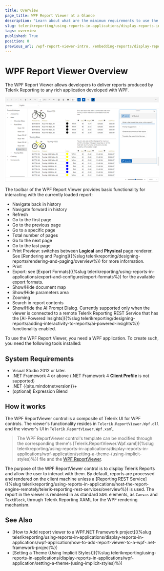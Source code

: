 ```yaml
---
title: Overview
page_title: WPF Report Viewer at a Glance
description: "Learn about what are the minimum requirements to use the Telerik Reporting WPF Report Viewer and how it works."
slug: telerikreporting/using-reports-in-applications/display-reports-in-applications/wpf-application/overview
tags: overview
published: True
position: 0
previous_url: /wpf-report-viewer-intro, /embedding-reports/display-reports-in-applications/wpf-application/, /wpf-report-viewer
---
```


# WPF Report Viewer Overview

The WPF Report Viewer allows developers to deliver reports produced by Telerik Reporting to any rich application developed with WPF.

![An image of the WPF Report Viewer with the Windows11 System theme](images/WpfViewer_Windows11SystemTheme02.png)

The toolbar of the WPF Report Viewer provides basic functionality for interacting with the currently loaded report:

* Navigate back in history
* Navigate forward in history
* Refresh
* Go to the first page
* Go to the previous page
* Go to a specific page
* Total number of pages
* Go to the next page
* Go to the last page
* Print Preview: switches between __Logical__ and __Physical__ page renderer. See [Rendering and Paging]({%slug telerikreporting/designing-reports/rendering-and-paging/overview%}) for more information.
* Print
* Export: see [Export Formats]({%slug telerikreporting/using-reports-in-applications/export-and-configure/export-formats%}) for the available export formats.
* Show/Hide document map
* Show/Hide parameters area
* Zooming
* Search in report contents
* Show/Hide the AI Prompt Dialog. Currently supported only when the viewer is connected to a remote Telerik Reporting REST Service that has the [AI-Powered Insights]({%slug telerikreporting/designing-reports/adding-interactivity-to-reports/ai-powered-insights%}) functionality enabled.

To use the WPF Report Viewer, you need a WPF application. To create such, you need the following tools installed:

## System Requirements

* Visual Studio 2012 or later.
* .NET Framework 4 or above (.NET Framework 4 __Client Profile__ is not supported)
* .NET {{site.mindotnetversion}}+
* (optional) Expression Blend

## How it works

The WPF ReportViewer control is a composite of Telerik UI for WPF controls. The viewer's functionality resides in `Telerik.ReportViewer.Wpf.dll` and the viewer's UI in `Telerik.ReportViewer.Wpf.xaml`.

> The WPF ReportViewer control's template can be modified through the corresponding theme's [Telerik.ReportViewer.Wpf.xaml]({%slug telerikreporting/using-reports-in-applications/display-reports-in-applications/wpf-application/setting-a-theme-(using-implicit-styles)%}) file and the [WPF ReportViewer](/api/Telerik.ReportViewer.Wpf.ReportViewer).

The purpose of the WPF ReportViewer control is to display Telerik Reports and allow the user to interact with them. By default, reports are processed and rendered on the client machine unless a [Reporting REST Service]({%slug telerikreporting/using-reports-in-applications/host-the-report-engine-remotely/telerik-reporting-rest-services/overview%}) is used. The report in the viewer is rendered in as standard `XAML` elements, as `Canvas` and `TextBlock`, through Telerik Reporting XAML for the WPF rendering mechanism.

## See Also

* [How to Add report viewer to a WPF.NET Framework project]({%slug telerikreporting/using-reports-in-applications/display-reports-in-applications/wpf-application/how-to-add-report-viewer-to-a-wpf-.net-framework-project%})
* [Setting a Theme (Using Implicit Styles)]({%slug telerikreporting/using-reports-in-applications/display-reports-in-applications/wpf-application/setting-a-theme-(using-implicit-styles)%})

